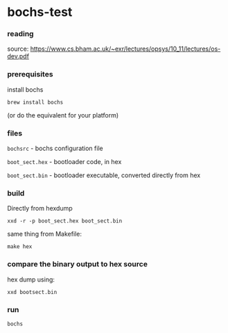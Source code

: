 # bochs-test

### reading

source: https://www.cs.bham.ac.uk/~exr/lectures/opsys/10_11/lectures/os-dev.pdf

### prerequisites

install bochs

```
brew install bochs
```

(or do the equivalent for your platform)

### files

`bochsrc` - bochs configuration file

`boot_sect.hex` - bootloader code, in hex

`boot_sect.bin` - bootloader executable, converted directly from hex

### build

Directly from hexdump

```
xxd -r -p boot_sect.hex boot_sect.bin
```

same thing from Makefile:

```
make hex
```

### compare the binary output to hex source

hex dump using:

```
xxd bootsect.bin
```

### run

```
bochs
```
